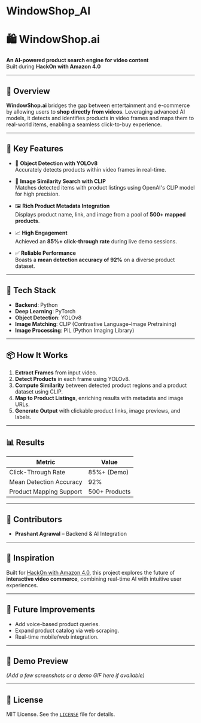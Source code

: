 # WindowShop_AI

# 🛍️ WindowShop.ai

**An AI-powered product search engine for video content**  
Built during **HackOn with Amazon 4.0**

---

## 🚀 Overview

**WindowShop.ai** bridges the gap between entertainment and e-commerce by allowing users to **shop directly from videos**. Leveraging advanced AI models, it detects and identifies products in video frames and maps them to real-world items, enabling a seamless click-to-buy experience.

---

## 🧠 Key Features

- 🎯 **Object Detection with YOLOv8**  
  Accurately detects products within video frames in real-time.

- 🧩 **Image Similarity Search with CLIP**  
  Matches detected items with product listings using OpenAI's CLIP model for high precision.

- 🖼️ **Rich Product Metadata Integration**  
  Displays product name, link, and image from a pool of **500+ mapped products**.

- 📈 **High Engagement**  
  Achieved an **85%+ click-through rate** during live demo sessions.

- ✅ **Reliable Performance**  
  Boasts a **mean detection accuracy of 92%** on a diverse product dataset.

---

## 🧰 Tech Stack

- **Backend**: Python
- **Deep Learning**: PyTorch
- **Object Detection**: YOLOv8
- **Image Matching**: CLIP (Contrastive Language–Image Pretraining)
- **Image Processing**: PIL (Python Imaging Library)

---

## 📦 How It Works

1. **Extract Frames** from input video.
2. **Detect Products** in each frame using YOLOv8.
3. **Compute Similarity** between detected product regions and a product dataset using CLIP.
4. **Map to Product Listings**, enriching results with metadata and image URLs.
5. **Generate Output** with clickable product links, image previews, and labels.

---

## 📊 Results

| Metric                  | Value         |
|------------------------|---------------|
| Click-Through Rate     | 85%+ (Demo)   |
| Mean Detection Accuracy| 92%           |
| Product Mapping Support| 500+ Products |

---

## 🤝 Contributors

- **Prashant Agrawal** – Backend & AI Integration

---

## 🧠 Inspiration

Built for [HackOn with Amazon 4.0](https://unstop.com/hackathons/hackon-with-amazon-40-amazon-882309), this project explores the future of **interactive video commerce**, combining real-time AI with intuitive user experiences.

---

## 📌 Future Improvements

- Add voice-based product queries.
- Expand product catalog via web scraping.
- Real-time mobile/web integration.

---

## 📸 Demo Preview

*(Add a few screenshots or a demo GIF here if available)*

---

## 📎 License

MIT License. See the [`LICENSE`](./LICENSE) file for details.